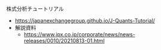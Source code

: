 株式分析チュートリアル
- https://japanexchangegroup.github.io/J-Quants-Tutorial/
- 解説資料
  - https://www.jpx.co.jp/corporate/news/news-releases/0010/20210813-01.html